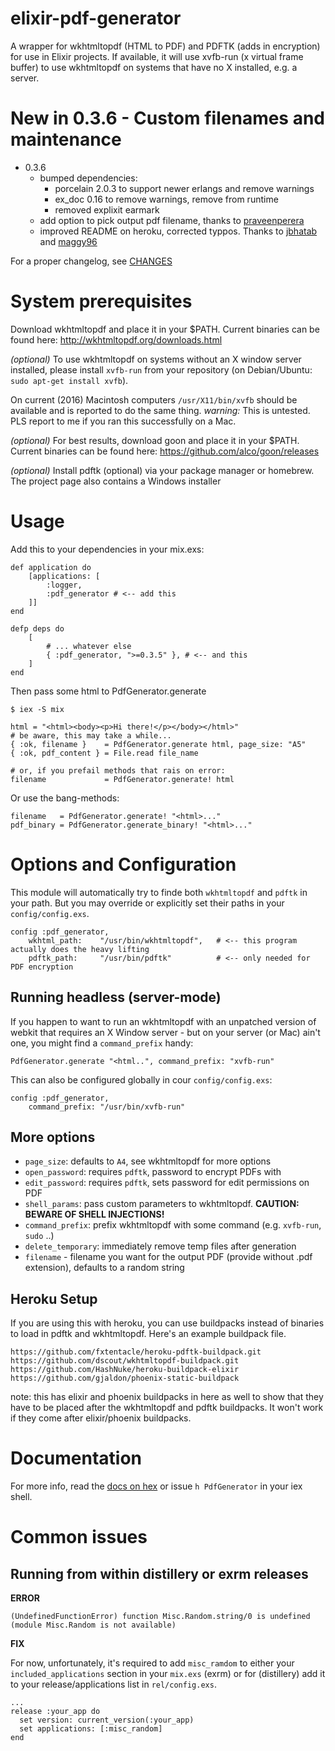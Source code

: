 # elixir-pdf-generator

A wrapper for wkhtmltopdf (HTML to PDF) and PDFTK (adds in encryption) for use
in Elixir projects. If available, it will use xvfb-run (x virtual frame buffer)
to use wkhtmltopdf on systems that have no X installed, e.g. a server.

# New in 0.3.6 - Custom filenames and maintenance

  - 0.3.6
    - bumped dependencies:
      * porcelain 2.0.3 to support newer erlangs and remove warnings
      * ex_doc 0.16 to remove warnings, remove from runtime
      * removed explixit earmark
    - add option to pick output pdf filename, thanks
      to [praveenperera](https://github.com/praveenperera)
    - improved README on heroku, corrected typpos. Thanks
      to [jbhatab](https://github.com/jbhatab)
      and [maggy96](https://github.com/maggy96)

For a proper changelog, see [CHANGES](CHANGES.md)

# System prerequisites

Download wkhtmltopdf and place it in your $PATH. Current binaries can be found
here: http://wkhtmltopdf.org/downloads.html

_(optional)_ To use wkhtmltopdf on systems without an X window server installed,
please install `xvfb-run` from your repository (on Debian/Ubuntu: `sudo apt-get
install xvfb`).

On current (2016) Macintosh computers `/usr/X11/bin/xvfb` should be available
and is reported to do the same thing. _warning:_ This is untested. PLS report to
me if you ran this successfully on a Mac.

_(optional)_ For best results, download goon and place it in your $PATH. Current
binaries can be found here: https://github.com/alco/goon/releases

_(optional)_ Install pdftk (optional) via your package manager or homebrew. The
project page also contains a Windows installer

# Usage

Add this to your dependencies in your mix.exs:

    def application do
        [applications: [
            :logger, 
            :pdf_generator # <-- add this
        ]]
    end
    
    defp deps do
        [
            # ... whatever else
            { :pdf_generator, ">=0.3.5" }, # <-- and this
        ]
    end

Then pass some html to PdfGenerator.generate

```
$ iex -S mix

html = "<html><body><p>Hi there!</p></body></html>"
# be aware, this may take a while...
{ :ok, filename }    = PdfGenerator.generate html, page_size: "A5"
{ :ok, pdf_content } = File.read file_name 

# or, if you prefail methods that rais on error:
filename             = PdfGenerator.generate! html
```

Or use the bang-methods:

```
filename   = PdfGenerator.generate! "<html>..."
pdf_binary = PdfGenerator.generate_binary! "<html>..."
```

# Options and Configuration

This module will automatically try to finde both `wkhtmltopdf` and `pdftk` in
your path. But you may override or explicitly set their paths in your
`config/config.exs`. 

```
config :pdf_generator,
    wkhtml_path:    "/usr/bin/wkhtmltopdf",   # <-- this program actually does the heavy lifting
    pdftk_path:     "/usr/bin/pdftk"          # <-- only needed for PDF encryption
```

## Running headless (server-mode)

If you happen to want to run an wkhtmltopdf with an unpatched version of webkit
that requires an X Window server - but on your server (or Mac) ain't one, you
might find a `command_prefix` handy:

```
PdfGenerator.generate "<html..", command_prefix: "xvfb-run" 
```

This can also be configured globally in cour `config/config.exs`:

```
config :pdf_generator,
    command_prefix: "/usr/bin/xvfb-run"
```

## More options
 
- `page_size`:        defaults to `A4`, see wkhtmltopdf for more options 
- `open_password`:    requires `pdftk`, password to encrypt PDFs with
- `edit_password`:    requires `pdftk`, sets password for edit permissions on PDF
- `shell_params`:     pass custom parameters to wkhtmltopdf. **CAUTION: BEWARE OF SHELL INJECTIONS!** 
- `command_prefix`:   prefix wkhtmltopdf with some command (e.g. `xvfb-run`, `sudo` ..)
- `delete_temporary`: immediately remove temp files after generation
- `filename` - filename you want for the output PDF (provide without .pdf extension),
     defaults to a random string

## Heroku Setup

If you are using this with heroku, you can use buildpacks instead of binaries to load in pdftk and wkhtmltopdf. Here's an example buildpack file. 

```
https://github.com/fxtentacle/heroku-pdftk-buildpack.git
https://github.com/dscout/wkhtmltopdf-buildpack.git
https://github.com/HashNuke/heroku-buildpack-elixir
https://github.com/gjaldon/phoenix-static-buildpack
```

note: this has elixir and phoenix buildpacks in here as well to show that they have to be placed after the wkhtmltopdf and pdftk buildpacks. It won't work if they come after elixir/phoenix buildpacks.

# Documentation

For more info, read the [docs on hex](http://hexdocs.pm/pdf_generator) or issue
`h PdfGenerator` in your iex shell.

# Common issues

## Running from within distillery or exrm releases

**ERROR** 

`(UndefinedFunctionError) function Misc.Random.string/0 is undefined (module Misc.Random is not available)`

**FIX**

For now, unfortunately, it's required to add `misc_ramdom` to either your
`included_applications` section in your `mix.exs` (exrm) or for (distillery) add
it to your release/applications list in `rel/config.exs`.

```
...
release :your_app do
  set version: current_version(:your_app)
  set applications: [:misc_random]
end
```
